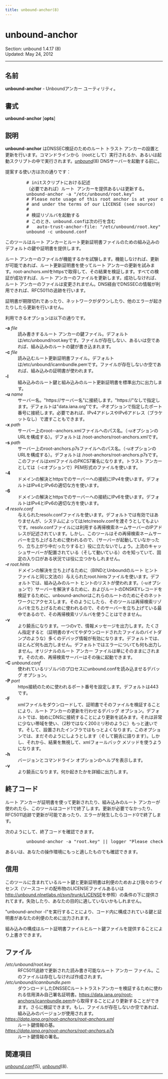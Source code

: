 ```yaml
---
title: unbound-anchor(8)
---
```

<h1>unbound-anchor</h1>
<p>Section: unbound 1.4.17 (8)<br />
Updated: May 24, 2012<br /></p>
<hr />
<h2>名前</h2>
<p><strong>unbound-anchor</strong> - Unboundアンカー ユーティリティ。</p>
<h2>書式</h2>
<p><strong>unbound-anchor</strong> [<strong>opts</strong>]</p>
<h2>説明</h2>
<p><strong>unbound-anchor</strong> はDNSSEC検証のためのルート トラスト アンカーの設置と更新を行います。コマンドラインから（rootとして）実行されるか、あるいは起動スクリプトの中で実行されます。<em><a href="../unbound/">unbound</a></em>(8) DNSサーバーを起動する前に。</p>
<p>提案する使い方は次の通りです：</p>
<pre>
        # initスクリプトにおける記述
        （必要であれば）ルート アンカーを提供あるいは更新する。
        unbound-anchor -a "/etc/unbound/root.key"
        # Please note usage of this root anchor is at your own risk
        # and under the terms of our LICENSE (see source)
        #
        # 検証リゾルバを起動する
        # このとき、unbound.confは次の行を含む
        #   auto-trust-anchor-file: "/etc/unbound/root.key"
        unbound -c unbound.conf
</pre>
<p>このツールはルート アンカーとルート更新証明書ファイルのための組み込みのデフォルトの鍵や証明書を提供します。</p>
<p>ルート アンカーのファイルが機能するかを試験します。機能しなければ、更新が可能であれば、ルート更新証明書を使ってルート アンカーの更新を試みます。root-anchors.xmlをhttpsで取得して、その結果を検証します。すべての検証が成功すれば、ルート アンカーのファイルを更新します。成功しなければ、ルート アンカーのファイルは変更されません。DNS経由でDNSSECの情報が利用できれば、RFC5011の追跡を行います。</p>
<p>証明書が期限切れであったり、ネットワークがダウンしたり、他のエラーが起きたりしたら更新を行いません。</p>
<p>利用できるオプションは以下の通りです。</p>
<dl compact="compact">
<dt><strong>-a</strong> <em>file</em></dt>
<dd>読み書きするルート アンカーの鍵ファイル。デフォルトは/etc/unbound/root.keyです。ファイルが存在しない、あるいは空であれば、組み込みのルートの鍵が書き込まれます。</dd>
<dt><strong>-c</strong> <em>file</em></dt>
<dd>読み込むルート更新証明書ファイル。デフォルトは/etc/unbound/icannbundle.pemです。ファイルが存在しないか空であれば、組み込みの証明書が使われます。</dd>
<dt><strong>-l</strong></dt>
<dd>組み込みのルート鍵と組み込みのルート更新証明書を標準出力に出力します。</dd>
<dt><strong>-u</strong> <em>name</em></dt>
<dd>サーバー名。"https://サーバー名"に接続します。"https://"なしで指定します。デフォルトは"data.iana.org"です。-Pオプションで指定したポート番号に接続します。必要であれば、IPv4アドレスやIPv6アドレス（ブラケットなし）で渡すこともできます。</dd>
<dt><strong>-x</strong> <em>path</em></dt>
<dd>サーバー上のroot--anchors.xmlファイルへのパス名。（-uオプションのURLを構成する）。デフォルトは /root-anchors/root-anchors.xmlです。</dd>
<dt><strong>-s</strong> <em>path</em></dt>
<dd>サーバー上のroot-anchors.p7sファイルへのパス名。（-uオプションのURLを構成する）。デフォルトは /root-anchors/root-anchors.p7sです。このファイルはxmlファイルのPKCS7署名になります。トラスト アンカーとしては（-cオプションで）PEM形式のファイルを使います。</dd>
<dt><strong>-4</strong></dt>
<dd>ドメインの解決とhttpsでのサーバーへの接続にIPv4を使います。デフォルトはIPv4とIPv6の適切な方を使います。</dd>
<dt><strong>-6</strong></dt>
<dd>ドメインの解決とhttpsでのサーバーへの接続にIPv6を使います。デフォルトはIPv4とIPv6の適切な方を使います。</dd>
<dt><strong>-f</strong> <em>resolv.conf</em></dt>
<dd>与えられたresolv.confファイルを使います。デフォルトでは有効ではありませんが、システムによっては/etc/resolv.confを渡そうとしてもよいです。resolv.confファイルには利用する再帰検索ネームサーバーのIPアドレスが記述されています。しかし、このツールはその再帰検索ネームサーバーを立ち上げるために使われるので、（サーバーが起動していなかったり、立ち上がり中だったりすると）役に立たないでしょう。上流のキャッシュサーバーが配置されている（そして動いている）のを知っていて、固定の入り口がある状況では役に立つかもしれません。</dd>
<dt><strong>-r</strong> <em>root.hints</em></dt>
<dd>ドメインの解決を立ち上げるために（BINDとUnboundのルート ヒント ファイルと同じ文法の）与えられたroot.hintsファイルを使います。デフォルトでは、組み込みのルート ヒントのリストが使われます。（-uオプションで）サーバーを解決するために、およびルートのDNSKEYレコードを検証するために、unbound-anchorはこれらのルートのためにそのネットワークにアクセスします。そのようにしたら、そのツールは再帰検索リゾルバを立ち上げるために使われるので、そのサーバーを立ち上げている最中であるので、その再帰検索リゾルバを使うことはできません。</dd>
<dt><strong>-v</strong></dt>
<dd>より饒舌になります。一つのvで、情報メッセージを出力します。たくさん指定すると（証明書のすべてやダウンロードされたファイルのバイトダンプのような）多くのデバッグ情報が有効になります。デフォルトでは、ほとんど何も出力しません。デフォルトではエラーについても何も出力しません。オリジナルのルート アンカー ファイルは単にそのままにされます。そのため、再帰検索サーバーはその後に起動できます。</dd>
<dt><strong>-C</strong> <em>unbound.conf</em></dt>
<dd>使われているリゾルバのプロセスにunbound.confを読み込ませるデバッグ オプション。</dd>
<dt><strong>-P</strong> <em>port</em></dt>
<dd>https接続のために使われるポート番号を設定します。デフォルトは443です。</dd>
<dt><strong>-F</strong></dt>
<dd>xmlファイルをダウンロードして、証明書でそのファイルを検証することにより、ルート アンカーの更新を行わせるデバッグ オプション。デフォルトでは、始めにDNSに接続することにより更新を試みます。それは非常に少ない帯域を使い、（2秒ではなく200ミリ秒のように）もっと速いです。そして、設置されたインフラではもっとよくなります。このオプションでは、まだそのようにしようとします（そして饒舌に語ります）。しかし、それから、結果を無視して、xmlフォールバック メソッドを使うようになります。</dd>
<dt><strong>-h</strong></dt>
<dd>バージョンとコマンドライン オプションのヘルプを表示します。</dd>
<dt><strong>-v</strong></dt>
<dd>より饒舌になります。何か起きたかを詳細に出力します。</dd>
</dl>
<h2>終了コード</h2>
<p>ルート アンカーが証明書を使って更新されたり、組み込みのルート アンカーが使われたら、このツールはコード1で終了します。更新が必要でなかったり、RFC5011追跡で更新が可能であったり、エラーが発生したらコード0で終了します。</p>
<p>次のようにして、終了コードを確認できます。</p>
<pre>
        unbound-anchor -a "root.key" || logger "Please check root.key"
</pre>
<p>あるいは、あなたの操作環境にもっと適したものでも確認できます。</p>
<h2>信用</h2>
<p>このツールに含まれているルート鍵と更新証明書は利便のためおよび我々のライセンス（ソースコードの配布物のLICENSEファイルあるいは<a href="http://unbound.nlnetlabs.nl/svn/trunk/LICENSE">http://unbound.nlnetlabs.nl/svn/trunk/LICENSE</a>を参照）の条件の下に提供されてます。失効したり、あなたの目的に適していないかもしれません。</p>
<p>"unbound-anchor -l"を実行することにより、コード内に構成されている鍵と証明書があなたの利便のために出力されます。</p>
<p>組み込みの構成はルート証明書ファイルとルート鍵ファイルを提供することにより上書きできます。</p>
<h2>ファイル</h2>
<dl compact="compact">
<dt><em>/etc/unbound/root.key</em></dt>
<dd>RFC5011追跡で更新された読み書き可能なルート アンカー ファイル。このファイルは存在しなければ作成されます。</dd>
<dt><em>/etc/unbound/icannbundle.pem</em></dt>
<dd>ダウンロードしたDNSSECルートトラストアンカーを検証するために使われる信用済み自己署名証明書。<a href="https://data.iana.org/root-anchors/icannbundle.pem">https://data.iana.org/root-anchors/icannbundle.pem</a>から取得することにより更新することができます。さらに検証できます。もし、ファイルが存在しないか空であれば、組み込みのバージョンが使用されます。</dd>
<dt><em><a href="https://data.iana.org/root-anchors/root-anchors.xml">https://data.iana.org/root-anchors/root-anchors.xml</a></em></dt>
<dd>ルート鍵情報の基。</dd>
<dt><em><a href="https://data.iana.org/root-anchors/root-anchors.p7s">https://data.iana.org/root-anchors/root-anchors.p7s</a></em></dt>
<dd>ルート鍵情報の署名。</dd>
</dl>
<h2>関連項目</h2>
<p><em><a href="../unbound.conf/">unbound.conf</a></em>(5), <em><a href="../unbound/">unbound</a></em>(8).</p>
<hr />
